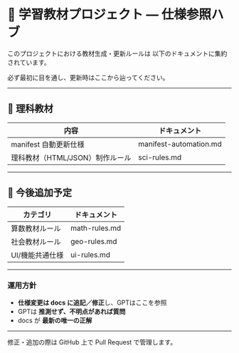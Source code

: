 # 🔖 学習教材プロジェクト — 仕様参照ハブ

このプロジェクトにおける教材生成・更新ルールは
以下のドキュメントに集約されています。

必ず最初に目を通し、更新時はここから辿ってください。

---

## 📌 理科教材

| 内容 | ドキュメント |
|---|---|
| manifest 自動更新仕様 | manifest-automation.md |
| 理科教材（HTML/JSON）制作ルール | sci-rules.md |

---

## 📌 今後追加予定

| カテゴリ | ドキュメント |
|---|---|
| 算数教材ルール | math-rules.md |
| 社会教材ルール | geo-rules.md |
| UI/機能共通仕様 | ui-rules.md |

---

### 運用方針

- **仕様変更は docs に追記／修正**し、GPTはここを参照
- GPTは **推測せず、不明点があれば質問**
- docs が **最新の唯一の正解**

---

修正・追加の際は GitHub 上で Pull Request で管理します。
